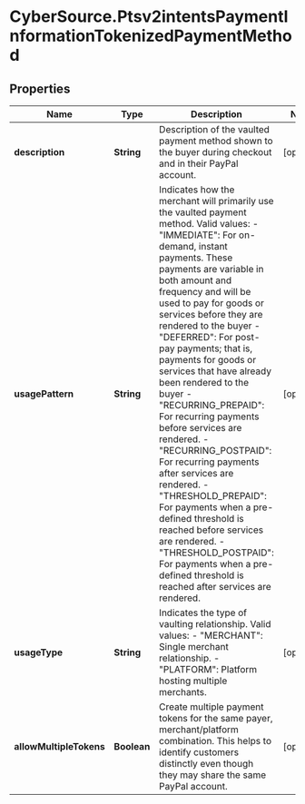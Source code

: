 # CyberSource.Ptsv2intentsPaymentInformationTokenizedPaymentMethod

## Properties
Name | Type | Description | Notes
------------ | ------------- | ------------- | -------------
**description** | **String** | Description of the vaulted payment method shown to the buyer during checkout and in their PayPal account.  | [optional] 
**usagePattern** | **String** | Indicates how the merchant will primarily use the vaulted payment method. Valid values: - \"IMMEDIATE\": For on-demand, instant payments. These payments are variable in both amount and frequency and will be used to pay for goods or services before they are rendered to the buyer - \"DEFERRED\": For post-pay payments; that is, payments for goods or services that have already been rendered to the buyer - \"RECURRING_PREPAID\": For recurring payments before services are rendered. - \"RECURRING_POSTPAID\": For recurring payments after services are rendered. - \"THRESHOLD_PREPAID\": For payments when a pre-defined threshold is reached before services are rendered. - \"THRESHOLD_POSTPAID\": For payments when a pre-defined threshold is reached after services are rendered.  | [optional] 
**usageType** | **String** | Indicates the type of vaulting relationship. Valid values: - \"MERCHANT\": Single merchant relationship. - \"PLATFORM\": Platform hosting multiple merchants.  | [optional] 
**allowMultipleTokens** | **Boolean** | Create multiple payment tokens for the same payer, merchant/platform combination. This helps to identify customers distinctly even though they may share the same PayPal account.  | [optional] 


